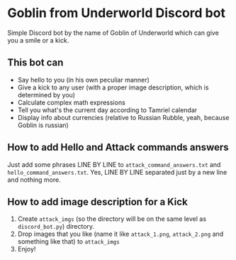 # Goblin from Underworld Discord bot
Simple Discord bot by the name of Goblin of Underworld which can give you a smile or a kick.

## This bot can
* Say hello to you (in his own peculiar manner)
* Give a kick to any user (with a proper image description, which is determined by you)
* Calculate complex math expressions
* Tell you what's the current day according to Tamriel calendar
* Display info about currencies (relative to Russian Rubble, yeah, because Goblin is russian)

## How to add Hello and Attack commands answers
Just add some phrases LINE BY LINE to `attack_command_answers.txt` and `hello_command_answers.txt`. Yes, LINE BY LINE separated just by a new line and nothing more.

## How to add image description for a Kick
1. Create `attack_imgs` (so the directory will be on the same level as `discord_bot.py`) directory.
2. Drop images that you like (name it like `attack_1.png`, `attack_2.png` and something like that) to `attack_imgs`
3. Enjoy!
